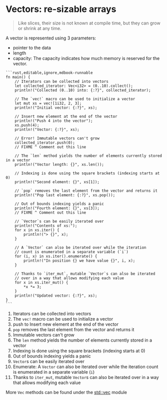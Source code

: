 # Vectors: re-sizable arrays

> Like slices, their size is not known at compile time, but they can grow or shrink at any time.

A vector is represented using 3 parameters:

- pointer to the data
- length
- capacity: The capacity indicates how much memory is reserved for the vector.

~~~admonish tip title="The vector can grow as long as the length is smaller than the capacity. When this threshold needs to be surpassed, the vector is reallocated with a larger capacity." collapsible=true
```rust,editable,ignore,mdbook-runnable
fn main() {
    // Iterators can be collected into vectors
    let collected_iterator: Vec<i32> = (0..10).collect();
    println!("Collected (0..10) into: {:?}", collected_iterator);

    // The `vec!` macro can be used to initialize a vector
    let mut xs = vec![1i32, 2, 3];
    println!("Initial vector: {:?}", xs);

    // Insert new element at the end of the vector
    println!("Push 4 into the vector");
    xs.push(4);
    println!("Vector: {:?}", xs);

    // Error! Immutable vectors can't grow
    collected_iterator.push(0);
    // FIXME ^ Comment out this line

    // The `len` method yields the number of elements currently stored in a vector
    println!("Vector length: {}", xs.len());

    // Indexing is done using the square brackets (indexing starts at 0)
    println!("Second element: {}", xs[1]);

    // `pop` removes the last element from the vector and returns it
    println!("Pop last element: {:?}", xs.pop());

    // Out of bounds indexing yields a panic
    println!("Fourth element: {}", xs[3]);
    // FIXME ^ Comment out this line

    // `Vector`s can be easily iterated over
    println!("Contents of xs:");
    for x in xs.iter() {
        println!("> {}", x);
    }

    // A `Vector` can also be iterated over while the iteration
    // count is enumerated in a separate variable (`i`)
    for (i, x) in xs.iter().enumerate() {
        println!("In position {} we have value {}", i, x);
    }

    // Thanks to `iter_mut`, mutable `Vector`s can also be iterated
    // over in a way that allows modifying each value
    for x in xs.iter_mut() {
        *x *= 3;
    }
    println!("Updated vector: {:?}", xs);
}
```
~~~

1. Iterators can be collected into vectors
2. The `vec!` macro can be used to initialize a vector
3. push to Insert new element at the end of the vector
4. `pop` removes the last element from the vector and returns it
5. Immutable vectors can't grow
6. The `len` method yields the number of elements currently stored in a vector
7. Indexing is done using the square brackets (indexing starts at 0)
8. Out of bounds indexing yields a panic
9. `Vector`s can be easily iterated over
10. Enumerate: A `Vector` can also be iterated over while the iteration count is enumerated in a separate variable (`i`)
11. Thanks to `iter_mut`, mutable `Vector`s can also be iterated over in a way that allows modifying each value

More `Vec` methods can be found under the
[std::vec][vec] module

[vec]: https://doc.rust-lang.org/std/vec/
